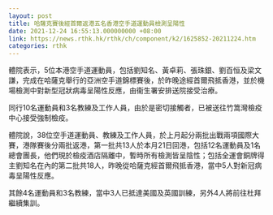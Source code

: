 ```yaml
---
layout: post
title: 哈薩克賽後經首爾返港五名香港空手道運動員檢測呈陽性
date: 2021-12-24 16:55:13.000000000 +08:00
link: https://news.rthk.hk/rthk/ch/component/k2/1625852-20211224.htm
categories: rthk
---
```


體院表示，5位本港空手道運動員，包括劉知名、黃卓莉、張珠銀、劉百恒及梁文謙，完成在哈薩克舉行的亞洲空手道錦標賽後，於昨晚途經首爾飛抵香港，並於機場檢測中對新型冠狀病毒呈陽性反應，由衞生署安排送院接受治療。

同行10名運動員和3名教練及工作人員，由於是密切接觸者，已被送往竹篙灣檢疫中心接受強制檢疫。

體院說，38位空手道運動員、教練及工作人員，於上月起分兩批出戰兩項國際大賽，港隊賽後分兩批返港，第一批共13人於本月21日回港，包括12名運動員及1名總會團長，他們現於檢疫酒店隔離中，暫時所有檢測皆呈陰性；包括全運會銅牌得主劉知名在內的第二批共18人，昨晚從哈薩克經首爾飛抵香港，當中5人對新冠病毒呈陽性反應。

其餘4名運動員和3名教練，當中3人已抵達美國及英國訓練，另外4人將前往杜拜繼續集訓。
